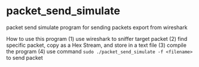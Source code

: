 # packet_send_simulate
packet send simulate program for sending packets export from wireshark

How to use this program
(1) use wireshark to sniffer target packet
(2) find specific packet, copy as a Hex Stream, and store in a text file
(3) compile the program
(4) use command `sudo ./packet_send_simulate -f <filename>` to send packet

